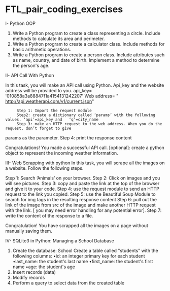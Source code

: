 # FTL_pair_coding_exercises


I- Python OOP 

1. Write a Python program to create a class representing a circle. Include 
methods to calculate its area and perimeter. 
2. Write a Python program to create a calculator class. Include methods for basic 
arithmetic operations. 
3. Write a Python program to create a person class. Include attributes such as 
name, country, and date of birth. Implement a method to determine the 
person's age. 

II- API Call With Python 

In this task, you will make an API call using Python. Api_key and the website address will be provided to 
you. api_key= '010858a3a88847f1a4154131242207' 
Web address= " http://api.weatherapi.com/v1/current.json" 

         Step 1: Import the request module 
         Step2: create a dictionary called ‘params’ with the following values. ‘api’=api_key and   ‘q’=city_name 
         Step 3: make an HTTP request to the web address. When you do the request, don’t forget to give              
params as the parameter. 
          Step 4: print the response content 

Congratulations! You made a successful API call. 
[optional]: create a python object to represent the incoming weather information. 

III- Web Scrapping with python 
In this task, you will scrape all the images on a website. Follow the following steps. 

Step 1: Search ‘Animals’ on your browser. 
Step 2: Click on images and you will see pictures. 
Step 3: copy and paste the link at the top of the browser and give it to your code. 
Step 4: use the request module to send an HTTP request to the link you copied. 
Step 5: use the Beautiful Soup Module to search for img tags in the resulting response content 
Step 6: pull out the link of the image from src of the image and make another HTTP request with 
the link. [ you may need error handling for any potential error]. 
 Step 7: write the content of the response to a file. 

  Congratulation! You have scrapped all the images on a page without manually saving them. 


IV- SQLite3 in Python: Managing a School Database 

1. Create the database: School 
Create a table called "students" with the following columns: 
•id: an integer primary key for each student 
•last_name: the student's last name 
•first_name: the student's first name 
•age: the student's age 
2. Insert records (data) 
3. Modify records 
4. Perform a query to select data from the created table 
